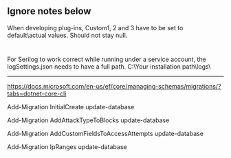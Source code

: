 ## Ignore notes below
When developing plug-ins, Custom1, 2 and 3 have to be set to default\actual values. 
Should not stay null.


# 
For Serilog to work correct while running under a service account, the logSettings.json needs to have a full path.
C:\\Your installation path\\logs\\


------------------
https://docs.microsoft.com/en-us/ef/core/managing-schemas/migrations/?tabs=dotnet-core-cli

Add-Migration InitialCreate
update-database

Add-Migration AddAttackTypeToBlocks
update-database

Add-Migration AddCustomFieldsToAccessAttempts
update-database

Add-Migration IpRanges
update-database
